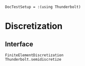 ```@meta
DocTestSetup = :(using Thunderbolt)
```

# Discretization

## Interface

```@docs
FiniteElementDiscretization
Thunderbolt.semidiscretize
```
